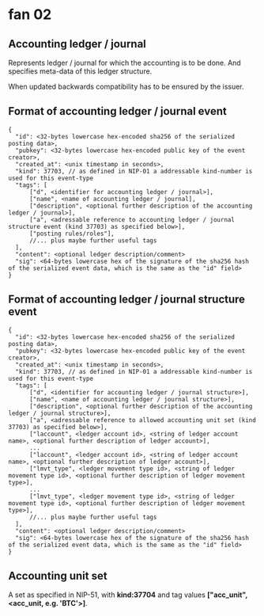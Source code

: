 # fan 02

## Accounting ledger / journal

Represents ledger / journal for which the accounting is to be done. And specifies meta-data of this ledger structure.  

When updated backwards compatibility has to be ensured by the issuer.

## Format of accounting ledger / journal event

~~~
{
  "id": <32-bytes lowercase hex-encoded sha256 of the serialized posting data>,
  "pubkey": <32-bytes lowercase hex-encoded public key of the event creator>,
  "created_at": <unix timestamp in seconds>,
  "kind": 37703, // as defined in NIP-01 a addressable kind-number is used for this event-type
  "tags": [
      ["d", <identifier for accounting ledger / journal>],
      ["name", <name of accounting ledger / journal],
      ["description", <optional further description of the accounting ledger / journal>],
      ["a", <adressable reference to accounting ledger / journal structure event (kind 37703) as specified below>],
      ["posting rules/roles"],
      //... plus maybe further useful tags
  ],
  "content": <optional ledger description/comment>
  "sig": <64-bytes lowercase hex of the signature of the sha256 hash of the serialized event data, which is the same as the "id" field>
}
~~~

## Format of accounting ledger / journal structure event

~~~
{
  "id": <32-bytes lowercase hex-encoded sha256 of the serialized posting data>,
  "pubkey": <32-bytes lowercase hex-encoded public key of the event creator>,
  "created_at": <unix timestamp in seconds>,
  "kind": 37703, // as defined in NIP-01 a addressable kind-number is used for this event-type
  "tags": [
      ["d", <identifier for accounting ledger / journal structure>],
      ["name", <name of accounting ledger / journal structure>],
      ["description", <optional further description of the accounting ledger / journal structure>],
      ["a", <adressable reference to allowed accounting unit set (kind 37703) as specified below>],
      ["laccount", <ledger account id>, <string of ledger account name>, <optional further description of ledger account>],
      ...
      ["laccount", <ledger account id>, <string of ledger account name>, <optional further description of ledger account>],
      ["lmvt_type", <ledger movement type id>, <string of ledger movement type id>, <optional further description of ledger movement type>],
      ...
      ["lmvt_type", <ledger movement type id>, <string of ledger movement type id>, <optional further description of ledger movement type>],
      //... plus maybe further useful tags
  ],
  "content": <optional ledger description/comment>
  "sig": <64-bytes lowercase hex of the signature of the sha256 hash of the serialized event data, which is the same as the "id" field>
}
~~~

## Accounting unit set

A set as specified in NIP-51, with **kind:37704** and tag values **\["acc_unit", \<acc_unit, e.g. 'BTC'\>\]**.
